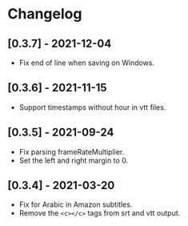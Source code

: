 # Changelog

## [0.3.7] - 2021-12-04
 * Fix end of line when saving on Windows.

## [0.3.6] - 2021-11-15
 * Support timestamps without hour in vtt files.

## [0.3.5] - 2021-09-24
 * Fix parsing frameRateMultiplier.
 * Set the left and right margin to 0.

## [0.3.4] - 2021-03-20
 * Fix for Arabic in Amazon subtitles.
 * Remove the `<c></c>` tags from srt and vtt output.
